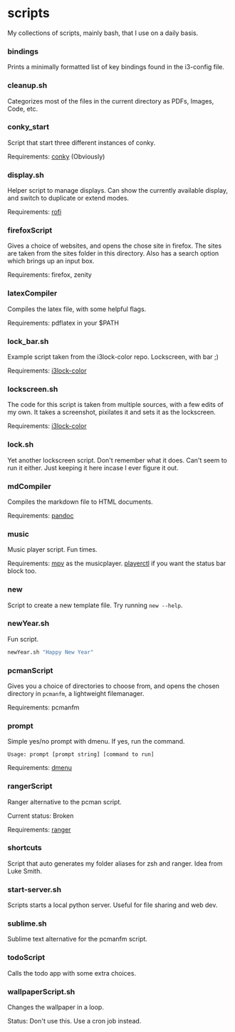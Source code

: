# scripts

My collections of scripts, mainly bash, that I use on a daily basis. 

### bindings

Prints a minimally formatted list of key bindings found in the i3-config file.

### cleanup.sh

Categorizes most of the files in the current directory as PDFs, Images, Code, etc.

### conky_start

Script that start three different instances of conky.

Requirements: [conky](https://github.com/brndnmtthws/conky) (Obviously)

### display.sh

Helper script to manage displays. Can show the currently available display, and switch to duplicate or extend modes. 

Requirements: [rofi](https://github.com/davatorium/rofi)

### firefoxScript

Gives a choice of websites, and opens the chose site in firefox. The sites are taken from the sites folder in this directory. Also has a search option which brings up an input box.

Requirements: firefox, zenity

### latexCompiler

Compiles the latex file, with some helpful flags.

Requirements: pdflatex in your $PATH

### lock_bar.sh

Example script taken from the i3lock-color repo. Lockscreen, with bar ;)

Requirements: [i3lock-color](https://github.com/PandorasFox/i3lock-color)

### lockscreen.sh

The code for this script is taken from multiple sources, with a few edits of my own. It takes a screenshot, pixilates it and sets it as the lockscreen.

Requirements: [i3lock-color](https://github.com/PandorasFox/i3lock-color)

### lock.sh

Yet another lockscreen script. Don't remember what it does. Can't seem to run it either. Just keeping it here incase I ever figure it out.

### mdCompiler

Compiles the markdown file to HTML documents.

Requirements: [pandoc](https://pandoc.org)

### music

Music player script. Fun times. 

Requirements: [mpv](https://github.com/mpv-player/mpv) as the musicplayer. [playerctl](https://github.com/acrisci/playerctl) if you want the status bar block too.

### new

Script to create a new template file. Try running `new --help`.

### newYear.sh

Fun script.
```bash
newYear.sh "Happy New Year"
```

### pcmanScript

Gives you a choice of directories to choose from, and opens the chosen directory in `pcmanfm`, a lightweight filemanager. 

Requirements: pcmanfm

### prompt

Simple yes/no prompt with dmenu. If yes, run the command. 
```
Usage: prompt [prompt string] [command to run]
```

Requirements: [dmenu](https://tools.suckless.org/dmenu/)

### rangerScript

Ranger alternative to the pcman script. 

Current status: Broken

Requirements: [ranger](https://github.com/ranger/ranger)

### shortcuts

Script that auto generates my folder aliases for zsh and ranger. Idea from Luke Smith.

### start-server.sh

Scripts starts a local python server. Useful for file sharing and web dev.

### sublime.sh

Sublime text alternative for the pcmanfm script.

### todoScript

Calls the todo app with some extra choices. 

### wallpaperScript.sh

Changes the wallpaper in a loop. 

Status: Don't use this. Use a cron job instead.
